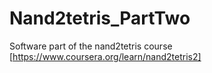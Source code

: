 # Nand2tetris_PartTwo
Software part of the nand2tetris course [https://www.coursera.org/learn/nand2tetris2]

